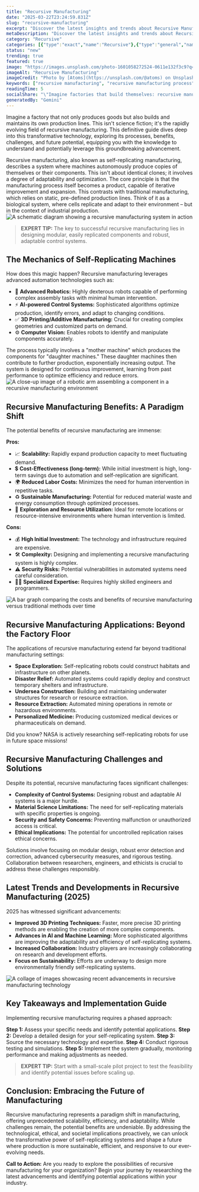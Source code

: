 ```yaml
---
title: "Recursive Manufacturing"
date: "2025-03-22T23:24:59.831Z"
slug: "recursive-manufacturing"
excerpt: "Discover the latest insights and trends about Recursive Manufacturing. This comprehensive guide covers everything you need to know about Recursive Manufacturing in 2025."
metaDescription: "Discover the latest insights and trends about Recursive Manufacturing. This comprehensive guide covers everything you need to know about Recursive Manufact..."
category: "Recursive"
categories: [{"type":"exact","name":"Recursive"},{"type":"general","name":"Manufacturing"},{"type":"medium","name":"Automation"},{"type":"specific","name":"Additive Manufacturing"},{"type":"niche","name":"3D Printing Optimization"}]
status: "new"
trending: true
featured: true
image: "https://images.unsplash.com/photo-1601058272524-0611e132f3c9?q=85&w=1200&fit=max&fm=webp&auto=compress"
imageAlt: "Recursive Manufacturing"
imageCredit: "Photo by [Atoms](https://unsplash.com/@atoms) on Unsplash"
keywords: ["recursive manufacturing", "recursive manufacturing process", "self-replicating machines", "automated manufacturing systems", "recursive manufacturing benefits", "recursive manufacturing challenges", "cost-effective recursive manufacturing", "recursive manufacturing applications", "buy recursive manufacturing equipment", "how does recursive manufacturing work"]
readingTime: 5
socialShare: "\"Imagine factories that build themselves: recursive manufacturing is no longer science fiction, but a rapidly evolving reality poised to revolutionize production.\""
generatedBy: "Gemini"
---
```


Imagine a factory that not only produces goods but also builds and maintains its own production lines.  This isn't science fiction; it's the rapidly evolving field of recursive manufacturing.  This definitive guide dives deep into this transformative technology, exploring its processes, benefits, challenges, and future potential, equipping you with the knowledge to understand and potentially leverage this groundbreaking advancement.



Recursive manufacturing, also known as self-replicating manufacturing, describes a system where machines autonomously produce copies of themselves or their components. This isn't about identical clones; it involves a degree of adaptability and optimization.  The core principle is that the manufacturing process itself becomes a product, capable of iterative improvement and expansion. This contrasts with traditional manufacturing, which relies on static, pre-defined production lines.  Think of it as a biological system, where cells replicate and adapt to their environment – but in the context of industrial production. ![A schematic diagram showing a recursive manufacturing system in action](https://images.unsplash.com/photo-1469289759076-d1484757abc3?q=85&w=1200&fit=max&fm=webp&auto=compress)

> **EXPERT TIP:** The key to successful recursive manufacturing lies in designing modular, easily replicated components and robust, adaptable control systems.

## The Mechanics of Self-Replicating Machines

How does this magic happen?  Recursive manufacturing leverages advanced automation technologies such as:

* 🔑 **Advanced Robotics:**  Highly dexterous robots capable of performing complex assembly tasks with minimal human intervention.
* ⚡ **AI-powered Control Systems:**  Sophisticated algorithms optimize production, identify errors, and adapt to changing conditions.
* ✅ **3D Printing/Additive Manufacturing:**  Crucial for creating complex geometries and customized parts on demand.
* ⚙️ **Computer Vision:** Enables robots to identify and manipulate components accurately.

The process typically involves a "mother machine" which produces the components for "daughter machines." These daughter machines then contribute to further production, exponentially increasing output.  The system is designed for continuous improvement, learning from past performance to optimize efficiency and reduce errors. ![A close-up image of a robotic arm assembling a component in a recursive manufacturing environment](https://images.unsplash.com/photo-1601058272524-0611e132f3c9?q=85&w=1200&fit=max&fm=webp&auto=compress)

## Recursive Manufacturing Benefits: A Paradigm Shift

The potential benefits of recursive manufacturing are immense:

**Pros:**

* 📈 **Scalability:** Rapidly expand production capacity to meet fluctuating demand.
* 💲 **Cost-Effectiveness (long-term):** While initial investment is high, long-term savings due to automation and self-replication are significant.
* 🌍 **Reduced Labor Costs:**  Minimizes the need for human intervention in repetitive tasks.
* ♻️ **Sustainable Manufacturing:**  Potential for reduced material waste and energy consumption through optimized processes.
* 🚀 **Exploration and Resource Utilization:** Ideal for remote locations or resource-intensive environments where human intervention is limited.

**Cons:**

* 💰 **High Initial Investment:** The technology and infrastructure required are expensive.
* 🛠️ **Complexity:** Designing and implementing a recursive manufacturing system is highly complex.
* ⚠️ **Security Risks:**  Potential vulnerabilities in automated systems need careful consideration.
* 🧑‍💻 **Specialized Expertise:** Requires highly skilled engineers and programmers.

![A bar graph comparing the costs and benefits of recursive manufacturing versus traditional methods over time](https://images.unsplash.com/photo-1548273989-e90f53ea0501?q=85&w=1200&fit=max&fm=webp&auto=compress)

## Recursive Manufacturing Applications: Beyond the Factory Floor

The applications of recursive manufacturing extend far beyond traditional manufacturing settings:

* **Space Exploration:** Self-replicating robots could construct habitats and infrastructure on other planets.
* **Disaster Relief:**  Automated systems could rapidly deploy and construct temporary shelters and infrastructure.
* **Undersea Construction:**  Building and maintaining underwater structures for research or resource extraction.
* **Resource Extraction:**  Automated mining operations in remote or hazardous environments.
* **Personalized Medicine:**  Producing customized medical devices or pharmaceuticals on demand.

Did you know?  NASA is actively researching self-replicating robots for use in future space missions!

## Recursive Manufacturing Challenges and Solutions

Despite its potential, recursive manufacturing faces significant challenges:

* **Complexity of Control Systems:**  Designing robust and adaptable AI systems is a major hurdle.
* **Material Science Limitations:**  The need for self-replicating materials with specific properties is ongoing.
* **Security and Safety Concerns:**  Preventing malfunction or unauthorized access is critical.
* **Ethical Implications:**  The potential for uncontrolled replication raises ethical concerns.

Solutions involve focusing on modular design, robust error detection and correction, advanced cybersecurity measures, and rigorous testing.  Collaboration between researchers, engineers, and ethicists is crucial to address these challenges responsibly.

## Latest Trends and Developments in Recursive Manufacturing (2025)

2025 has witnessed significant advancements:

* **Improved 3D Printing Techniques:**  Faster, more precise 3D printing methods are enabling the creation of more complex components.
* **Advances in AI and Machine Learning:**  More sophisticated algorithms are improving the adaptability and efficiency of self-replicating systems.
* **Increased Collaboration:**  Industry players are increasingly collaborating on research and development efforts.
* **Focus on Sustainability:**  Efforts are underway to design more environmentally friendly self-replicating systems.

![A collage of images showcasing recent advancements in recursive manufacturing technology](https://images.unsplash.com/photo-1532186773960-85649e5cb70b?q=85&w=1200&fit=max&fm=webp&auto=compress)

##  Key Takeaways and Implementation Guide

Implementing recursive manufacturing requires a phased approach:

**Step 1:**  Assess your specific needs and identify potential applications.
**Step 2:**  Develop a detailed design for your self-replicating system.
**Step 3:**  Source the necessary technology and expertise.
**Step 4:**  Conduct rigorous testing and simulations.
**Step 5:**  Implement the system gradually, monitoring performance and making adjustments as needed.

> **EXPERT TIP:** Start with a small-scale pilot project to test the feasibility and identify potential issues before scaling up.

## Conclusion: Embracing the Future of Manufacturing

Recursive manufacturing represents a paradigm shift in manufacturing, offering unprecedented scalability, efficiency, and adaptability.  While challenges remain, the potential benefits are undeniable. By addressing the technological, ethical, and societal implications proactively, we can unlock the transformative power of self-replicating systems and shape a future where production is more sustainable, efficient, and responsive to our ever-evolving needs.

**Call to Action:**  Are you ready to explore the possibilities of recursive manufacturing for your organization?  Begin your journey by researching the latest advancements and identifying potential applications within your industry.

